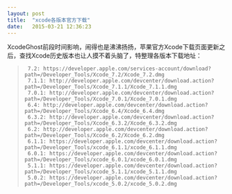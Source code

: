```yaml
---
layout: post
title:  "xcode各版本官方下载"
date:   2015-03-21 12:36:23
---
```

XcodeGhost前段时间影响，闹得也是沸沸扬扬，苹果官方Xcode下载页面更新之后，查找Xcode历史版本也让人摸不着头脑了，特整理各版本下载地址：

    
>      7.2: https://developer.apple.com/services-account/download?path=/Developer_Tools/Xcode_7.2/Xcode_7.2.dmg
>      7.1.1: http://developer.apple.com/devcenter/download.action?path=/Developer_Tools/Xcode_7.1.1/Xcode_7.1.1.dmg
>      7.0.1: http://developer.apple.com/devcenter/download.action?path=/Developer_Tools/Xcode_7.0.1/Xcode_7.0.1.dmg
>      6.4: http://developer.apple.com/devcenter/download.action?path=/Developer_Tools/Xcode_6.4/Xcode_6.4.dmg
>      6.3.2: http://developer.apple.com/devcenter/download.action?path=/Developer_Tools/Xcode_6.3.2/Xcode_6.3.2.dmg
>      6.2: http://developer.apple.com/devcenter/download.action?path=/Developer_Tools/Xcode_6.2/Xcode_6.2.dmg
>      6.1.1: https://developer.apple.com/devcenter/download.action?path=/Developer_Tools/xcode_6.1.1/xcode_6.1.1.dmg
>      6.0.1: https://developer.apple.com/devcenter/download.action?path=/Developer_Tools/xcode_6.0.1/xcode_6.0.1.dmg
>      5.1.1: https://developer.apple.com/devcenter/download.action?path=/Developer_Tools/xcode_5.1.1/xcode_5.1.1.dmg
>      5.0.2: https://developer.apple.com/devcenter/download.action?path=/Developer_Tools/xcode_5.0.2/xcode_5.0.2.dmg
>     

